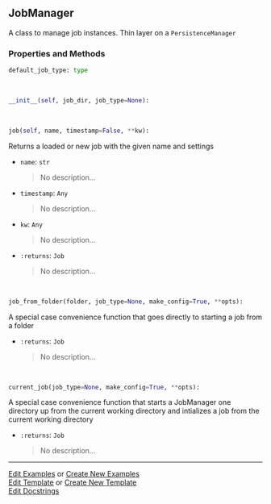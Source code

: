 ## <a id="McUtils.Scaffolding.Jobs.JobManager">JobManager</a>
A class to manage job instances.
Thin layer on a `PersistenceManager`

### Properties and Methods
```python
default_job_type: type
```
<a id="McUtils.Scaffolding.Jobs.JobManager.__init__" class="docs-object-method">&nbsp;</a>
```python
__init__(self, job_dir, job_type=None): 
```

<a id="McUtils.Scaffolding.Jobs.JobManager.job" class="docs-object-method">&nbsp;</a>
```python
job(self, name, timestamp=False, **kw): 
```
Returns a loaded or new job with the given name and settings
- `name`: `str`
    >No description...
- `timestamp`: `Any`
    >No description...
- `kw`: `Any`
    >No description...
- `:returns`: `Job`
    >No description...

<a id="McUtils.Scaffolding.Jobs.JobManager.job_from_folder" class="docs-object-method">&nbsp;</a>
```python
job_from_folder(folder, job_type=None, make_config=True, **opts): 
```
A special case convenience function that goes
        directly to starting a job from a folder
- `:returns`: `Job`
    >No description...

<a id="McUtils.Scaffolding.Jobs.JobManager.current_job" class="docs-object-method">&nbsp;</a>
```python
current_job(job_type=None, make_config=True, **opts): 
```
A special case convenience function that starts a
        JobManager one directory up from the current
        working directory and intializes a job from the
        current working directory
- `:returns`: `Job`
    >No description...





___

[Edit Examples](https://github.com/McCoyGroup/McUtils/edit/edit/ci/examples/ci/docs/McUtils/Scaffolding/Jobs/JobManager.md) or 
[Create New Examples](https://github.com/McCoyGroup/McUtils/new/edit/?filename=ci/examples/ci/docs/McUtils/Scaffolding/Jobs/JobManager.md) <br/>
[Edit Template](https://github.com/McCoyGroup/McUtils/edit/edit/ci/docs/ci/docs/McUtils/Scaffolding/Jobs/JobManager.md) or 
[Create New Template](https://github.com/McCoyGroup/McUtils/new/edit/?filename=ci/docs/templates/ci/docs/McUtils/Scaffolding/Jobs/JobManager.md) <br/>
[Edit Docstrings](https://github.com/McCoyGroup/McUtils/edit/edit/McUtils/Scaffolding/Jobs.py?message=Update%20Docs)